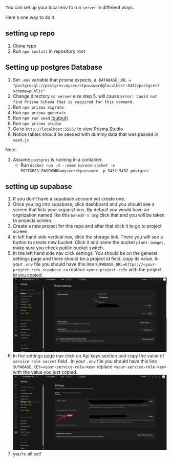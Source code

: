 You can set up your local env to run `server` in different ways.

Here's one way to do it.

## setting up repo

1. Clone repo
2. Run `npm install` in repository root

## Setting up postgres Database

1. Set `.env` variable that prisma expects,
   a. `DATABASE_URL = "postgresql://postgres:mysecretpassword@localhost:5432/postgres?schema=public"`
2. Change directory `cd server` else step 5. will cause `Error: Could not find Prisma Schema that is required for this command.`
3. Run `npx prisma migrate`
4. Run `npx prisma generate`
5. Run `npm run seed` [(output)](./images/npm_run_seed.png)
6. Run `npx prisma studio`
7. Go to `http://localhost:5555/` to view Prisma Studio
8. Notice tables should be seeded with dummy data that was passed in `seed.js`

Note:

1. Assume `postgres` is running in a container.
    - Run `docker run -d --name maroon-socket -e POSTGRES_PASSWORD=mysecretpassword -p 5432:5432 postgres`

## setting up supabase

1. If you don't have a supabase account yet create one.
2. Once you log into supabase, click dashboard and you should see a screen that lists your organiztions. By default you would have an orgnization named like this `Ganesh's Org` click that and you will be taken to projects screen.
3. Create a new project for this repo and after that click it to go to project screen.
4. in left hand side vertical nav, click the storage link. There you will see a button to create new bucket. Click it and name the bucket `plant-images`, make sure you check public bucket switch.
5. In the left hand side nav click settings. You should be on the general settings page and there should be a project id field, copy its value. In your `.env` file you should have this line `SUPABASE_URL=https://<your-project-ref>.supabase.co` replace `<your-project-ref>` with the project id you copied. ![(example)](./images/project_id_example.png)
6. In the settings page nav click on Api keys section and copy the value of `service role secret` field . In your `.env` file you should have this line `SUPABASE_KEY=<your-service-role-key>` replace `<your-service-role-key>` with the value you just copied.![(example)](./images/service_role_key_example.png)
7. you're all set!
